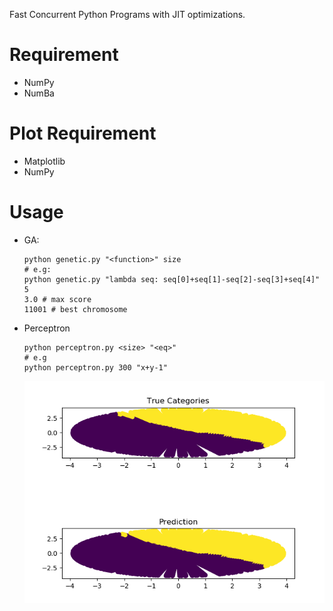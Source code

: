 Fast Concurrent Python Programs with JIT optimizations.

# Requirement

- NumPy
- NumBa

# Plot Requirement

- Matplotlib
- NumPy


# Usage

- GA:

    ```shell
    python genetic.py "<function>" size
    # e.g:
    python genetic.py "lambda seq: seq[0]+seq[1]-seq[2]-seq[3]+seq[4]" 5   
    3.0 # max score
    11001 # best chromosome
    ```

- Perceptron

    ```shell
    python perceptron.py <size> "<eq>"
    # e.g
    python perceptron.py 300 "x+y-1"
    ```
    [![Perceptron](./perceptron.png)](./perceptron.png)
